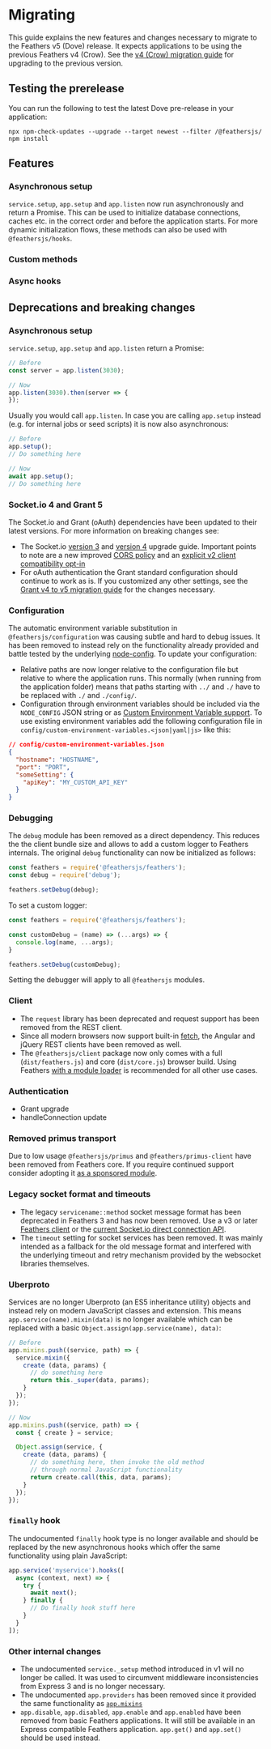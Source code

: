 # Migrating

This guide explains the new features and changes necessary to migrate to the Feathers v5 (Dove) release. It expects applications to be using the previous Feathers v4 (Crow). See the [v4 (Crow) migration guide](https://crow.docs.feathersjs.com/guides/migrating.html) for upgrading to the previous version.

## Testing the prerelease

You can run the following to test the latest Dove pre-release in your application:

```
npx npm-check-updates --upgrade --target newest --filter /@feathersjs/
npm install
```

## Features

### Asynchronous setup

`service.setup`, `app.setup` and `app.listen` now run asynchronously and return a Promise. This can be used to initialize database connections, caches etc. in the correct order and before the application starts. For more dynamic initialization flows, these methods can also be used with `@feathersjs/hooks`.

### Custom methods

### Async hooks

## Deprecations and breaking changes

### Asynchronous setup

`service.setup`, `app.setup` and `app.listen` return a Promise:

```js
// Before
const server = app.listen(3030);

// Now
app.listen(3030).then(server => {
});
```

Usually you would call `app.listen`. In case you are calling `app.setup` instead (e.g. for internal jobs or seed scripts) it is now also asynchronous:

```js
// Before
app.setup();
// Do something here

// Now
await app.setup();
// Do something here
```

### Socket.io 4 and Grant 5

The Socket.io and Grant (oAuth) dependencies have been updated to their latest versions. For more information on breaking changes see:

- The Socket.io [version 3](https://socket.io/docs/v3/migrating-from-2-x-to-3-0/index.html#How-to-upgrade-an-existing-production-deployment) and [version 4](https://socket.io/docs/v3/migrating-from-3-x-to-4-0/) upgrade guide. Important points to note are a new improved [CORS policy](https://socket.io/docs/v3/migrating-from-2-x-to-3-0/index.html#CORS-handling) and an [explicit v2 client compatibility opt-in](https://socket.io/docs/v3/migrating-from-2-x-to-3-0/index.html#How-to-upgrade-an-existing-production-deployment)
- For oAuth authentication the Grant standard configuration should continue to work as is. If you customized any other settings, see the [Grant v4 to v5 migration guide](https://github.com/simov/grant/blob/master/MIGRATION.md) for the changes necessary.

### Configuration

The automatic environment variable substitution in `@feathersjs/configuration` was causing subtle and hard to debug issues. It has been removed to instead rely on the functionality already provided and battle tested by the underlying [node-config](https://github.com/lorenwest/node-config). To update your configuration:

- Relative paths are now longer relative to the configuration file but relative to where the application runs. This normally (when running from the application folder) means that paths starting with `../` and `./` have to be replaced with `./` and `./config/`.
- Configuration through environment variables should be included via the `NODE_CONFIG` JSON string or as [Custom Environment Variable support](https://github.com/lorenwest/node-config/wiki/Environment-Variables#custom-environment-variables). To use existing environment variables add the following configuration file in `config/custom-environment-variables.<json|yaml|js>` like this:

```json
// config/custom-environment-variables.json
{
  "hostname": "HOSTNAME",
  "port": "PORT",
  "someSetting": {
    "apiKey": "MY_CUSTOM_API_KEY"
  }
}
```

### Debugging

The `debug` module has been removed as a direct dependency. This reduces the the client bundle size and allows to add a custom logger to Feathers internals. The original `debug` functionality can now be initialized as follows:

```js
const feathers = require('@feathersjs/feathers');
const debug = require('debug');

feathers.setDebug(debug);
```

To set a custom logger:

```js
const feathers = require('@feathersjs/feathers');

const customDebug = (name) => (...args) => {
  console.log(name, ...args);
}

feathers.setDebug(customDebug);
```

Setting the debugger will apply to all `@feathersjs` modules.

### Client

- The `request` library has been deprecated and request support has been removed from the REST client.
- Since all modern browsers now support built-in [fetch](https://developer.mozilla.org/en-US/docs/Web/API/Fetch_API), the Angular and jQuery REST clients have been removed as well.
- The `@feathersjs/client` package now only comes with a full (`dist/feathers.js`) and core (`dist/core.js`) browser build. Using Feathers [with a module loader](../api/client.md#module-loaders) is recommended for all other use cases.

### Authentication

- Grant upgrade
- handleConnection update

### Removed primus transport

Due to low usage `@feathersjs/primus` and `@feathers/primus-client` have been removed from Feathers core. If you require continued support consider adopting it [as a sponsored module](https://github.com/sponsors/daffl).

### Legacy socket format and timeouts

- The legacy `servicename::method` socket message format has been deprecated in Feathers 3 and has now been removed. Use a v3 or later [Feathers client]() or the [current Socket.io direct connection API]().
- The `timeout` setting for socket services has been removed. It was mainly intended as a fallback for the old message format and interfered with the underlying timeout and retry mechanism provided by the websocket libraries themselves.

### Uberproto

Services are no longer Uberproto (an ES5 inheritance utility) objects and instead rely on modern JavaScript classes and extension. This means `app.service(name).mixin(data)` is no longer available which can be replaced with a basic `Object.assign(app.service(name), data)`:

```js
// Before
app.mixins.push((service, path) => {
  service.mixin({
    create (data, params) {
      // do something here
      return this._super(data, params);
    }
  });
});

// Now
app.mixins.push((service, path) => {
  const { create } = service;

  Object.assign(service, {
    create (data, params) {
      // do something here, then invoke the old method
      // through normal JavaScript functionality
      return create.call(this, data, params);
    }
  });
});
```

### `finally` hook

The undocumented `finally` hook type is no longer available and should be replaced by the new asynchronous hooks which offer the same functionality using plain JavaScript:

```js
app.service('myservice').hooks([
  async (context, next) => {
    try {
      await next();
    } finally {
      // Do finally hook stuff here
    }
  }
]);
```

### Other internal changes

- The undocumented `service._setup` method introduced in v1 will no longer be called. It was used to circumvent middleware inconsistencies from Express 3 and is no longer necessary.
- The undocumented `app.providers` has been removed since it provided the same functionality as [`app.mixins`]()
- `app.disable`, `app.disabled`, `app.enable` and `app.enabled` have been removed from basic Feathers applications. It will still be available in an Express compatible Feathers application. `app.get()` and `app.set()` should be used instead.
